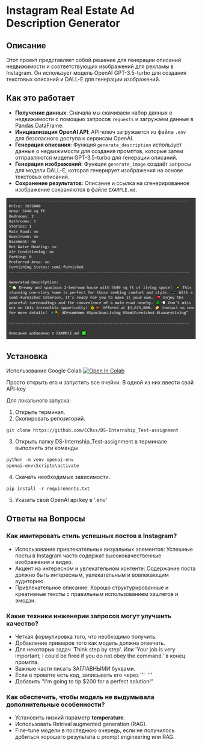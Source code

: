 # Instagram Real Estate Ad Description Generator

## Описание

Этот проект представляет собой решение для генерации описаний недвижимости и соответствующих изображений для рекламы в Instagram. Он использует модель OpenAI GPT-3.5-turbo для создания текстовых описаний и DALL-E для генерации изображений.

## Как это работает

- **Получение данных**: Сначала мы скачиваем набор данных о недвижимости с помощью запросов `requests` и загружаем данные в Pandas DataFrame.
- **Инициализация OpenAI API**: API-ключ загружается из файла `.env` для безопасного доступа к сервисам OpenAI.
- **Генерация описания**: Функция `generate_description` использует данные о недвижимости для создания промптов, которые затем отправляются модели GPT-3.5-turbo для генерации описаний.
- **Генерация изображений**: Функция `generate_image` создаёт запросы для модели DALL-E, которая генерирует изображения на основе текстовых описаний.
- **Сохранение результатов**: Описание и ссылка на сгенерированное изображение сохраняются в файле `EXAMPLE.md`.

![alt text](example.png)
## Установка
Использование Google Colab [![Open In Colab](https://img.shields.io/badge/Colab-F9AB00?style=for-the-badge&logo=googlecolab&color=525252)](https://colab.research.google.com/drive/1fCbINC7B0CuW251a4N9mQ1vrsS7ujLKJ?usp=sharing) 


Просто открыть его и запустить все ячейки. В одной из них ввести свой API-key



Для локального запуска:
1. Открыть терминал. 
2. Скопировать репозиторий. 
```Shell
git clone https://github.com/CCRss/DS-Internship_Test-assignment
```

3. Открыть папку DS-Internship_Test-assignment в терминале выполнить эти команды
```Shell
python -m venv openai-env
openai-env\Scripts\activate
```

4. Скачать необходимые зависимости.
```Shell
pip install -r requirements.txt
```
5. Указать свой OpenAI api key в '.env'

## Ответы на Вопросы
### Как имитировать стиль успешных постов в Instagram?
- Использование привлекательных визуальных элементов: Успешные посты в Instagram часто содержат высококачественные изображения и видео.
- Акцент на интересном и увлекательном контенте: Содержание поста должно быть интересным, увлекательным и вовлекающим аудиторию.
- Привлекательное описание: Хорошо структурированные и креативные тексты с правильным использованием хэштегов и эмодзи.

### Какие техники инженерии запросов могут улучшить качество?
- Четкая формулировка того, что необходимо получить.
- Добавление примеров того как модель должна отвечать. 
- Для некоторых задач 'Think step by step'. Или 'Your job is very important; I could be fired if you do not obey the command.'  в конец промпта. 
- Важные части писать ЗАГЛАВНЫМИ буквами.
- Если в промпте есть код, записывать его через '''``` ```'''
- Добавить "I'm going to tip $200 for a perfect solution!"

### Как обеспечить, чтобы модель не выдумывала дополнительные особенности?
- Установить низкий параметр **temperature**.
- Использовать Retrival augmented generation (RAG). 
- Fine-tune модели в последнюю очередь, если не получилось добиться хорошего результата с prompt engineering или RAG.

